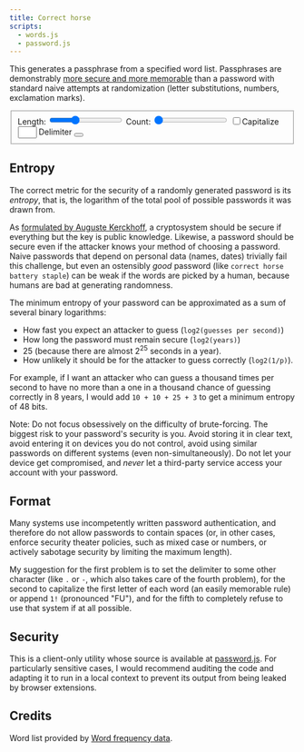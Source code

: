 ```yaml
---
title: Correct horse
scripts:
  - words.js
  - password.js
---
```

This generates a passphrase from a specified word list. Passphrases are
demonstrably [more secure and more memorable](https://xkcd.com/936/) than a password
with standard naive attempts at randomization (letter substitutions, numbers,
exclamation marks).

<fieldset>
<label for="length">Length:</label>
<input id="length" type="range" min="2" max="8" value="4" list="marks" />
<label for="length">Count:</label>
<input id="count" type="range" min="1" max="20" value="1" />
<datalist for="length">
  <option value="2" label="2" />
  <option value="4" label="4" />
  <option value="6" label="6" />
  <option value="8" label="8" />
</datalist>
<input id="cap" type="checkbox"><label for="cap">Capitalize</label>
<input id="delimiter" type="text" value=" " size="1">
<label for="delimiter">Delimiter</label>
<button id="regenerate" type="button" title="Regenerate"><i class="fas fa-sync-alt"></i></button>

</fieldset>

<div id="output" class="box code" style="text-align: center; font-size: 1.5em"></div>

## Entropy

<div id="stats"></div>

The correct metric for the security of a randomly generated password is its
*entropy*, that is, the logarithm of the total pool of possible passwords it
was drawn from.

As [formulated by Auguste Kerckhoff](https://en.wikipedia.org/wiki/Kerckhoffs%27s_principle),
a cryptosystem should be secure if everything but the key is public knowledge.
Likewise, a password should be secure even if the attacker knows your method of
choosing a password. Naive passwords that depend on personal data (names, dates)
trivially fail this challenge, but even an ostensibly *good* password (like `correct
horse battery staple`) can be weak if the words are picked by a human, because
humans are bad at generating randomness.

The minimum entropy of your password can be approximated as a sum of several binary logarithms:

* How fast you expect an attacker to guess (`log2(guesses per second)`)
* How long the password must remain secure (`log2(years)`)
* 25 (because there are almost 2<sup>25</sup> seconds in a year).
* How unlikely it should be for the attacker to guess correctly (`log2(1/p)`).

For example, if I want an attacker who can guess a thousand times per second
to have no more than a one in a thousand chance of guessing correctly in 8 years,
I would add `10 + 10 + 25 + 3` to get a minimum entropy of 48 bits.

Note: Do not focus obsessively on the difficulty of brute-forcing. The biggest risk
to your password's security is you. Avoid storing it in clear text, avoid
entering it on devices you do not control, avoid using similar passwords on different
systems (even non-simultaneously). Do not let your device get compromised, and
*never* let a third-party service access your account with your password.

## Format

Many systems use incompetently written password authentication, and
therefore do not allow passwords to contain spaces (or, in other cases, enforce
security theater policies, such as mixed case or numbers, or actively sabotage
security by limiting the maximum length).

My suggestion for the first problem is to set the delimiter to some other
character (like `.` or `-`, which also takes care of the fourth problem), for
the second to capitalize the first letter of each word (an easily memorable
rule) or append `1!` (pronounced "FU"), and for the fifth to completely refuse
to use that system if at all possible.

## Security

This is a client-only utility whose source is available at [password.js](password.js).
For particularly sensitive cases, I would recommend auditing the code and adapting
it to run in a local context to prevent its output from being leaked by browser extensions.

## Credits

Word list provided by [Word frequency data](https://www.wordfrequency.info).
